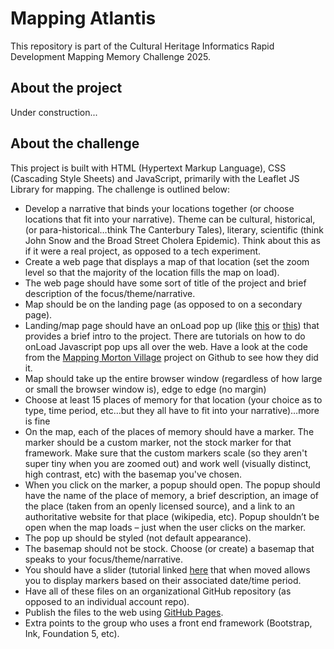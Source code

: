 # Mapping Atlantis
This repository is part of the Cultural Heritage Informatics Rapid Development Mapping Memory Challenge 2025.

## About the project
Under construction...

## About the challenge
This project is built with HTML (Hypertext Markup Language), CSS (Cascading Style Sheets) and JavaScript, primarily with the Leaflet JS Library for mapping. 
The challenge is outlined below:
- Develop a narrative that binds your locations together (or choose locations that fit into your narrative). Theme can be cultural, historical, (or para-historical…think The Canterbury Tales), literary, scientific (think John Snow and the Broad Street Cholera Epidemic). Think about this as if it were a real project, as opposed to a tech experiment.
- Create a web page that displays a map of that location (set the zoom level so that the majority of the location fills the map on load).
- The web page should have some sort of title of the project and brief description of the focus/theme/narrative.
- Map should be on the landing page (as opposed to on a secondary page).
- Landing/map page should have an onLoad pop up (like [this](https://msu-anthropology.github.io/daea/) or [this](https://mappingmv.matrix.msu.edu/)) that provides a brief intro to the project. There are tutorials on how to do onLoad Javascript pop ups all over the web. Have a look at the code from the [Mapping Morton Village](https://github.com/beyeraut/mappingmvfinal-master) project on Github to see how they did it.
- Map should take up the entire browser window (regardless of how large or small the browser window is), edge to edge (no margin)
- Choose at least 15 places of memory for that location (your choice as to type, time period, etc…but they all have to fit into your narrative)…more is fine
- On the map, each of the places of memory should have a marker. The marker should be a custom marker, not the stock marker for that framework. Make sure that the custom markers scale (so they aren't super tiny when you are zoomed out) and work well (visually distinct, high contrast, etc) with the basemap you've chosen.
- When you click on the marker, a popup should open. The popup should have the name of the place of memory, a brief description, an image of the place (taken from an openly licensed source), and a link to an authoritative website for that place (wikipedia, etc). Popup shouldn’t be open when the map loads – just when the user clicks on the marker.
- The pop up should be styled (not default appearance).
- The basemap should not be stock. Choose (or create) a basemap that speaks to your focus/theme/narrative.
- You should have a slider (tutorial linked [here](https://github.com/chi-initiative/LeafletSlider-tutorial) that when moved allows you to display markers based on their associated date/time period.
- Have all of these files on an organizational GitHub repository (as opposed to an individual account repo).
- Publish the files to the web using [GitHub Pages](https://docs.github.com/en/pages).
- Extra points to the group who uses a front end framework (Bootstrap, Ink, Foundation 5, etc).
